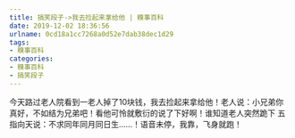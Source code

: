 ```yaml
---
title: 搞笑段子->我去捡起来拿给他 | 糗事百科
date: 2019-12-02 18:36:56
urlname: 0cd18a1cc7268a0d52e7dab38dec1d29
tags: 
- 糗事百科
categories:
- 糗事百科
- 搞笑段子
---
```

今天路过老人院看到一老人掉了10块钱，我去捡起来拿给他！老人说：小兄弟你真好，不如结为兄弟吧！看他可怜就敷衍的说了下好啊！谁知道老人突然跪下 五指向天说：不求同年同月同日生……！语音未停，我靠，飞身就跑！


